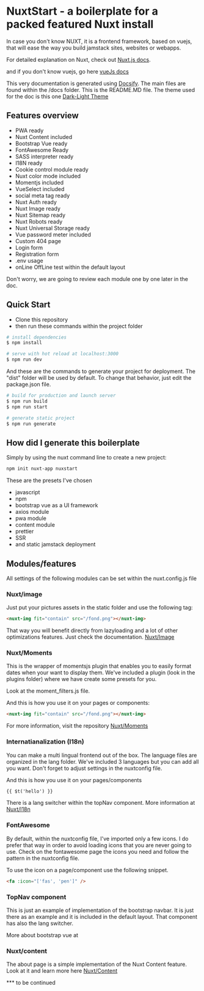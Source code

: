 # NuxtStart - a boilerplate for a packed featured Nuxt install

In case you don't know NUXT, it is a frontend framework, based on vuejs, that will ease the way you build jamstack sites, websites or webapps.

For detailed explanation on Nuxt, check out [Nuxt.js docs](https://nuxtjs.org).

and if you don't know vuejs, go here [vueJs docs](https://vuejs.org)

This very documentation is generated using [Docsify](https://docsify.js.org/). The main files are found within the /docs folder. This is the README.MD file. The theme used for the doc is this one [Dark-Light Theme](https://docsify-darklight-theme.boopathikumar.me/#/)

## Features overview

- PWA ready
- Nuxt Content included
- Bootstrap Vue ready
- FontAwesome Ready
- SASS interpreter ready
- I18N ready
- Cookie control module ready
- Nuxt color mode included
- Momentjs included
- VueSelect included
- social meta tag ready
- Nuxt Auth ready
- Nuxt Image ready
- Nuxt Sitemap ready
- Nuxt Robots ready
- Nuxt Universal Storage ready
- Vue password meter included
- Custom 404 page
- Login form
- Registration form
- .env usage
- onLine OffLine test within the default layout

Don't worry, we are going to review each module one by one later in the doc.

## Quick Start

- Clone this repository
- then run these commands within the project folder

```bash
# install dependencies
$ npm install

# serve with hot reload at localhost:3000
$ npm run dev
```

And these are the commands to generate your project for deployment. The "dist" folder will be used by default. To change that behavior, just edit the package.json file.

```bash
# build for production and launch server
$ npm run build
$ npm run start

# generate static project
$ npm run generate
```

## How did I generate this boilerplate

Simply by using the nuxt command line to create a new project:

```bash
npm init nuxt-app nuxstart
```

These are the presets I've chosen

- javascript
- npm
- bootstrap vue as a UI framework
- axios module
- pwa module
- content module
- prettier
- SSR
- and static jamstack deployment

## Modules/features

All settings of the following modules can be set within the nuxt.config.js file

### Nuxt/image

Just put your pictures assets in the static folder and use the following tag:

```html
<nuxt-img fit="contain" src="/fond.png"></nuxt-img>
```

That way you will benefit directly from lazyloading and a lot of other optimizations features. Just check the documentation. [Nuxt/Image](https://image.nuxtjs.org/)

### Nuxt/Moments

This is the wrapper of momentsjs plugin that enables you to easily format dates when your want to display them. We've included a plugin (look in the plugins folder) where we have create some presets for you.

Look at the moment_filters.js file.

And this is how you use it on your pages or components:

```html
<nuxt-img fit="contain" src="/fond.png"></nuxt-img>
```

For more information, visit the repository [Nuxt/Moments](https://github.com/nuxt-community/moment-module)

### Internatianalization (I18n)

You can make a multi lingual frontend out of the box. The language files are organized in the lang folder. We've included 3 languages but you can add all you want. Don't forget to adjust settings in the nuxtconfig file.

And this is how you use it on your pages/components

```html
{{ $t('hello') }}
```

There is a lang switcher within the topNav component. More information at [Nuxt/I18n](https://i18n.nuxtjs.org/)

### FontAwesome

By default, within the nuxtconfig file, I've imported only a few icons. I do prefer that way in order to avoid loading icons that you are never going to use. Check on the fontawesome page the icons you need and follow the pattern in the nuxtconfig file.

To use the icon on a page/component use the following snippet.

```html
<fa :icon="['fas', 'pen']" />
```

### TopNav component

This is just an example of implementation of the bootstrap navbar. It is just there as an example and it is included in the default layout. That component has also the lang switcher.

More about bootstrap vue at

### Nuxt/content

The about page is a simple implementation of the Nuxt Content feature. Look at it and learn more here [Nuxt/Content](https://content.nuxtjs.org/)

\*\*\* to be continued
